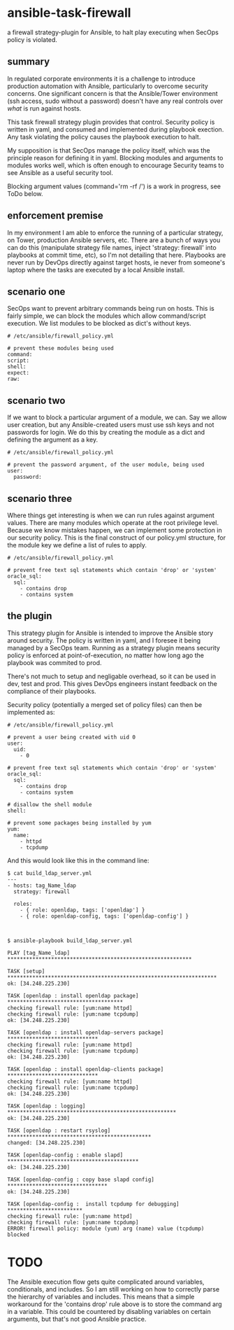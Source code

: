 # ansible-task-firewall
a firewall strategy-plugin for Ansible, to halt play executing when SecOps policy is violated.

## summary
In regulated corporate environments it is a challenge to introduce production automation with Ansible, particularly to overcome security concerns.   One significant concern is that the Ansible/Tower environment (ssh access, sudo without a password) doesn't have any real controls over *what* is run against hosts.   

This task firewall strategy plugin provides that control.   Security policy is written in yaml, and consumed and implemented during playbook exection.   Any task violating the policy causes the playbook execution to halt.

My supposition is that SecOps manage the policy itself, which was the principle reason for defining it in yaml.   Blocking modules and arguments to modules works well, which is often enough to encourage Security teams to see Ansible as a useful security tool.   

Blocking argument values (command='rm -rf /') is a work in progress, see ToDo below.

## enforcement premise

In my environment I am able to enforce the running of a particular strategy, on Tower, production Ansible servers, etc.   There are a bunch of ways you can do this (manipulate strategy file names, inject 'strategy: firewall' into playbooks at commit time, etc), so I'm not detailing that here.   Playbooks are never run by DevOps directly against target hosts, ie never from someone's laptop where the tasks are executed by a local Ansible install.

## scenario one

SecOps want to prevent arbitrary commands being run on hosts.   This is fairly simple, we can block the modules which allow command/script execution.   We list modules to be blocked as dict's without keys.

```
# /etc/ansible/firewall_policy.yml

# prevent these modules being used
command:
script:
shell:
expect:
raw:
```

## scenario two

If we want to block a particular argument of a module, we can.   Say we allow user creation, but any Ansible-created users must use ssh keys and not passwords for login.   We do this by creating the module as a dict and defining the argument as a key.

```
# /etc/ansible/firewall_policy.yml

# prevent the password argument, of the user module, being used
user:
  password:
```

## scenario three

Where things get interesting is when we can run rules against argument values.   There are many modules which operate at the root privilege level.   Because we know mistakes happen, we can implement some protection in our security policy.   This is the final construct of our policy.yml structure, for the module key we define a list of rules to apply.

```
# /etc/ansible/firewall_policy.yml

# prevent free text sql statements which contain 'drop' or 'system'
oracle_sql:
  sql:
    - contains drop
    - contains system
```

## the plugin

This strategy plugin for Ansible is intended to improve the Ansible story around security.   The policy is written in yaml, and I foresee it being managed by a SecOps team.   Running as a strategy plugin means security policy is enforced at point-of-execution, no matter how long ago the playbook was commited to prod.

There's not much to setup and negligable overhead, so it can be used in dev, test and prod.   This gives DevOps engineers instant feedback on the compliance of their playbooks.

Security policy (potentially a merged set of policy files) can then be implemented as:

```
# /etc/ansible/firewall_policy.yml

# prevent a user being created with uid 0
user:
  uid:
    - 0

# prevent free text sql statements which contain 'drop' or 'system'
oracle_sql:
  sql:
    - contains drop
    - contains system

# disallow the shell module
shell:

# prevent some packages being installed by yum
yum:
  name: 
    - httpd
    - tcpdump
```

And this would look like this in the command line:
```
$ cat build_ldap_server.yml
---
- hosts: tag_Name_ldap
  strategy: firewall

  roles:
    - { role: openldap, tags: ['openldap'] }
    - { role: openldap-config, tags: ['openldap-config'] }



$ ansible-playbook build_ldap_server.yml 

PLAY [tag_Name_ldap] ***********************************************************

TASK [setup] *******************************************************************
ok: [34.248.225.230]

TASK [openldap : install openldap package] *************************************
checking firewall rule: [yum:name httpd]
checking firewall rule: [yum:name tcpdump]
ok: [34.248.225.230]

TASK [openldap : install openldap-servers package] *****************************
checking firewall rule: [yum:name httpd]
checking firewall rule: [yum:name tcpdump]
ok: [34.248.225.230]

TASK [openldap : install openldap-clients package] *****************************
checking firewall rule: [yum:name httpd]
checking firewall rule: [yum:name tcpdump]
ok: [34.248.225.230]

TASK [openldap : logging] ******************************************************
ok: [34.248.225.230]

TASK [openldap : restart rsyslog] **********************************************
changed: [34.248.225.230]

TASK [openldap-config : enable slapd] ******************************************
ok: [34.248.225.230]

TASK [openldap-config : copy base slapd config] ********************************
ok: [34.248.225.230]

TASK [openldap-config :  install tcpdump for debugging] ************************
checking firewall rule: [yum:name httpd]
checking firewall rule: [yum:name tcpdump]
ERROR! firewall policy: module (yum) arg (name) value (tcpdump) blocked
```

# TODO
The Ansible execution flow gets quite complicated around variables, conditionals, and includes.   So I am still working on how to correctly parse the hierarchy of variables and includes.   This means that a simple workaround for the 'contains drop' rule above is to store the command arg in a variable.   This could be countered by disabling variables on certain arguments, but that's not good Ansible practice.

